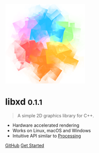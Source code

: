 ![logo](_media/logo.svg)

# libxd <small>0.1.1</small>

> A simple 2D graphics library for C++.

- Hardware accelerated rendering
- Works on Linux, macOS and Windows
- Intuitive API similar to [Processing](https://processing.org/)

[GitHub](https://github.com/bernhardfritz/libxd/)
[Get Started](#libxd)
